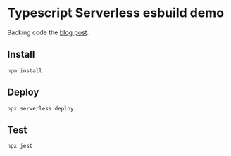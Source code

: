# Typescript Serverless esbuild demo

Backing code the [blog post](https://dev.to/tastefulelk/lightning-fast-simple-typescript-serverless-builds-33ed).

## Install

`npm install`

## Deploy

`npx serverless deploy`

## Test

`npx jest`
